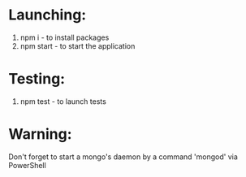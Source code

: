# Launching:
1. npm i - to install packages
2. npm start - to start the application

# Testing:
1. npm test - to launch tests

# Warning:
Don't forget to start a mongo's daemon by a command 'mongod' via PowerShell
